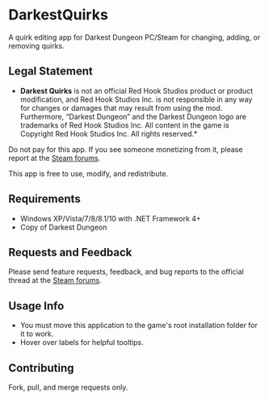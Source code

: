# DarkestQuirks
A quirk editing app for Darkest Dungeon PC/Steam for changing, adding, or removing quirks.

## Legal Statement
* **Darkest Quirks** is not an official Red Hook Studios product or product modification, and Red Hook Studios Inc. is not responsible in any way for changes or damages that may result from using the mod. Furthermore, “Darkest Dungeon” and the Darkest Dungeon logo are trademarks of Red Hook Studios Inc. All content in the game is Copyright Red Hook Studios Inc. All rights reserved.*

Do not pay for this app. If you see someone monetizing from it, please report at the [Steam forums](http://steamcommunity.com/app/262060/discussions/4/541907675758877301/).

This app is free to use, modify, and redistribute.

## Requirements
- Windows XP/Vista/7/8/8.1/10 with .NET Framework 4+
- Copy of Darkest Dungeon

## Requests and Feedback
Please send feature requests, feedback, and bug reports to the official thread at the [Steam forums](http://steamcommunity.com/app/262060/discussions/4/541907675758877301/).

## Usage Info
- You must move this application to the game's root installation folder for it to work.
- Hover over labels for helpful tooltips.

## Contributing
Fork, pull, and merge requests only.
